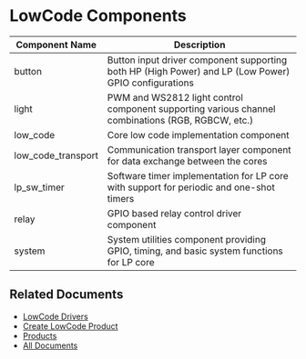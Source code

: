 # LowCode Components

| Component Name          | Description                                                                                                  |
|-------------------------|--------------------------------------------------------------------------------------------------------------|
| button                  | Button input driver component supporting both HP (High Power) and LP (Low Power) GPIO configurations         |
| light                   | PWM and WS2812 light control component supporting various channel combinations (RGB, RGBCW, etc.)            |
| low_code                | Core low code implementation component                                                                       |
| low_code_transport      | Communication transport layer component for data exchange between the cores                                  |
| lp_sw_timer             | Software timer implementation for LP core with support for periodic and one-shot timers                      |
| relay                   | GPIO based relay control driver component                                                                    |
| system                  | System utilities component providing GPIO, timing, and basic system functions for LP core                    |

## Related Documents

* [LowCode Drivers](../drivers/README.md)
* [Create LowCode Product](../docs/create_product.md)
* [Products](../products/README.md)
* [All Documents](../docs/all_documents.md)
